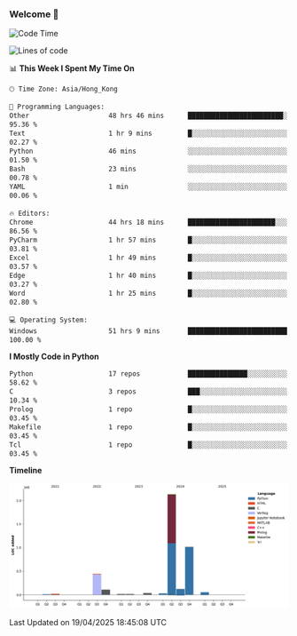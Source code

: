 ### Welcome 👋

<!--START_SECTION:waka-->
![Code Time](http://img.shields.io/badge/Code%20Time-1%2C814%20hrs%2047%20mins-blue)

![Lines of code](https://img.shields.io/badge/From%20Hello%20World%20I%27ve%20Written-4.0%20million%20lines%20of%20code-blue)

📊 **This Week I Spent My Time On** 

```text
🕑︎ Time Zone: Asia/Hong_Kong

💬 Programming Languages: 
Other                    48 hrs 46 mins      ████████████████████████░   95.36 % 
Text                     1 hr 9 mins         █░░░░░░░░░░░░░░░░░░░░░░░░   02.27 % 
Python                   46 mins             ░░░░░░░░░░░░░░░░░░░░░░░░░   01.50 % 
Bash                     23 mins             ░░░░░░░░░░░░░░░░░░░░░░░░░   00.78 % 
YAML                     1 min               ░░░░░░░░░░░░░░░░░░░░░░░░░   00.06 % 

🔥 Editors: 
Chrome                   44 hrs 18 mins      ██████████████████████░░░   86.56 % 
PyCharm                  1 hr 57 mins        █░░░░░░░░░░░░░░░░░░░░░░░░   03.81 % 
Excel                    1 hr 49 mins        █░░░░░░░░░░░░░░░░░░░░░░░░   03.57 % 
Edge                     1 hr 40 mins        █░░░░░░░░░░░░░░░░░░░░░░░░   03.27 % 
Word                     1 hr 25 mins        █░░░░░░░░░░░░░░░░░░░░░░░░   02.80 % 

💻 Operating System: 
Windows                  51 hrs 9 mins       █████████████████████████   100.00 % 
```

**I Mostly Code in Python** 

```text
Python                   17 repos            ███████████████░░░░░░░░░░   58.62 % 
C                        3 repos             ███░░░░░░░░░░░░░░░░░░░░░░   10.34 % 
Prolog                   1 repo              █░░░░░░░░░░░░░░░░░░░░░░░░   03.45 % 
Makefile                 1 repo              █░░░░░░░░░░░░░░░░░░░░░░░░   03.45 % 
Tcl                      1 repo              █░░░░░░░░░░░░░░░░░░░░░░░░   03.45 % 
```



**Timeline**

![Lines of Code chart](https://raw.githubusercontent.com/xhj2501/xhj2501/main/assets/bar_graph.png)


 Last Updated on 19/04/2025 18:45:08 UTC
<!--END_SECTION:waka-->

